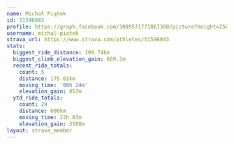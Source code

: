 ```yaml
---
name: Michał Piątek
id: 51596843
profile: https://graph.facebook.com/3089571771067360/picture?height=256&width=256
username: michal-piatek
strava_url: https://www.strava.com/athletes/51596843
stats:
  biggest_ride_distance: 109.74km
  biggest_climb_elevation_gain: 669.2m
  recent_ride_totals:
    count: 5
    distance: 175.01km
    moving_time: '08h 24m'
    elevation_gain: 857m
  ytd_ride_totals:
    count: 20
    distance: 600km
    moving_time: 22h 03m
    elevation_gain: 3588m
layout: strava_member
--- 
```


